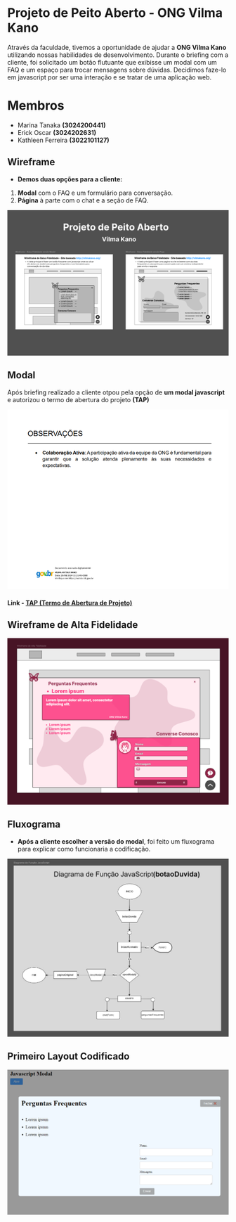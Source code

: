 # Projeto de Peito Aberto - ONG Vilma Kano

Através da faculdade, tivemos a oportunidade de ajudar a **ONG Vilma Kano** utilizando nossas habilidades de desenvolvimento. Durante o briefing com a cliente, foi solicitado um botão flutuante que exibisse um modal com um FAQ e um espaço para trocar mensagens sobre dúvidas.
Decidimos faze-lo em javascript por ser uma interação e se tratar de uma aplicação web.

# Membros

- Marina Tanaka **(3024200441)**
- Erick Oscar **(3024202631)**
- Kathleen Ferreira **(3022101127)**

## Wireframe

- **Demos duas opções para a cliente:**

1. **Modal** com o FAQ e um formulário para conversação.
2. **Página** à parte com o chat e a seção de FAQ.

![Primeiro Wireframe](./assets/images/readme/wireframe-baixa-fidelidade.png)

## Modal

Após briefing realizado a cliente otpou pela opção de **um modal javascript** e autorizou o termo de abertura do projeto **(TAP)**

![Assinatura da Cliente](./assets/images/readme/assinatura-vilma.png)

#### Link - [TAP (Termo de Abertura de Projeto)](TAP_TERMO_DE_ABERTURA_DE_PROJETO_assinado.pdf)

## Wireframe de Alta Fidelidade

![Primeira Ideia](./assets/images/readme/wireframe-alta-fidelidade.png)

## Fluxograma

- **Após a cliente escolher a versão do modal**, foi feito um fluxograma para explicar como funcionaria a codificação.

![Fluxograma](./assets/images/readme/fluxograma-da-funcao-JavaScript.jpg)

## Primeiro Layout Codificado

![Primeiro Layout](./assets/images/readme/primeiro-layout-codificado.png)
